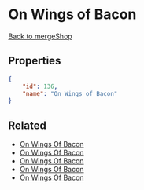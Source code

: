 # On Wings of Bacon

<no description available>

[Back to mergeShop](../merge-shops.md)

## Properties

```json
{
    "id": 136,
    "name": "On Wings of Bacon"
}
```

## Related

- [On Wings Of Bacon](../items/18253-on-wings-of-bacon.md)
- [On Wings Of Bacon](../items/9325-on-wings-of-bacon.md)
- [On Wings Of Bacon](../items/9324-on-wings-of-bacon.md)
- [On Wings Of Bacon](../items/9323-on-wings-of-bacon.md)
- [On Wings Of Bacon](../items/9322-on-wings-of-bacon.md)

